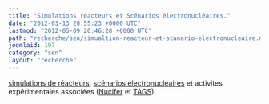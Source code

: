 ```yaml
---
title: "Simulations réacteurs et Scénarios électronucléaires."
date: "2012-03-13 20:55:23 +0000 UTC"
lastmod: "2012-05-09 20:46:28 +0000 UTC"
path: "recherche/sen/simualtion-reacteur-et-scanario-electronucleaire.md"
joomlaid: 197
category: "sen"
layout: "recherche"
---
```

[simulations de réacteurs](/recherche/sen/simulation-reacteurs), [scénarios électronucléaires](/recherche/sen/systeme-et-scenarios) et activites expérimentales associées ([Nucifer](/recherche/sen/nucifer) et [TAGS](/recherche/sen/tags))
